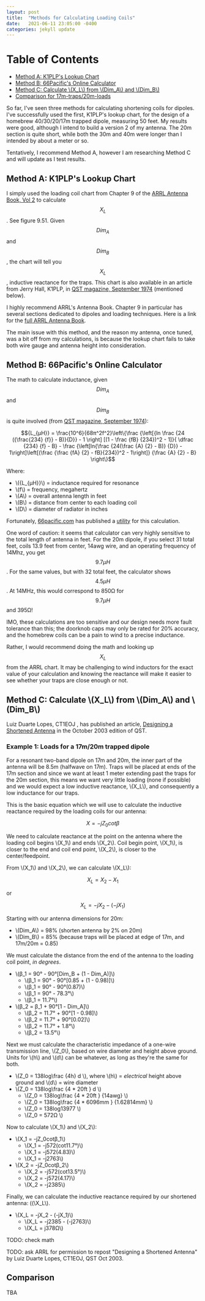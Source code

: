 ```yaml
---
layout: post
title:  "Methods for Calculating Loading Coils"
date:   2021-06-11 23:05:00 -0400
categories: jekyll update
---
```


<script src="https://polyfill.io/v3/polyfill.min.js?features=es6"></script>
<script id="MathJax-script" async src="/assets/tex-mml-chtml.js"></script>

[TOC levels=2,4]: #

# Table of Contents
- [Method A: K1PLP's Lookup Chart](#method-a-k1plps-lookup-chart)
- [Method B: 66Pacific's Online Calculator](#method-b-66pacifics-online-calculator)
- [Method C: Calculate \\(X_L\\) from \\(Dim_A\\) and \\(Dim_B\\)](#method-c-calculate-x_l-from-dim_a-and-dim_b)
- [Comparison for 17m-traps/20m-loads](#comparison-for-17m-traps20m-loads)

So far, I've seen three methods for calculating shortening coils for
dipoles. I've successfully used the first, K1PLP's lookup chart, for the
design of a homebrew 40/30/20/17m trapped dipole, measuring 50 feet. My
results were good, although I intend to build a version 2 of my antenna.
The 20m section is quite short, while both the 30m and 40m were longer
than I intended by about a meter or so.

Tentatively, I recommend Method A, however I am researching Method C and
will update as I test results.

## Method A: K1PLP's Lookup Chart

I simply used the loading coil chart from Chapter 9 of the [ARRL Antenna
Book, Vol 2][antenna_book_vol2] to calculate $$X_L$$. See figure 9.51.
Given $${Dim_A}$$ and $${Dim_B}$$, the chart will tell you $$X_L$$,
inductive reactance for the traps. This chart is also available in an
article from Jerry Hall, K1PLP, in [QST magazine, September 1974][K1PLP]
(mentioned below).

I highly recommend ARRL's Antenna Book. Chapter 9 in particular has
several sections dedicated to dipoles and loading techniques. Here is a
link for the [full ARRL Antenna Book][antenna_book].

The main issue with this method, and the reason my antenna, once tuned,
was a bit off from my calculations, is because the lookup chart fails to
take both wire gauge and antenna height into consideration.

## Method B: 66Pacific's Online Calculator

The math to calculate inductance, given $${Dim_A}$$ and $${Dim_B}$$ is
quite involved (from [QST magazine, September 1974][K1PLP]):

$${L_{μH}} = \frac{10^6}{68π^2f^2}\left\{\frac {\left[{ln \frac {24 ({\frac{234} {f}} - B)}{D}} - 1 \right] [(1 - \frac {fB} {234})^2 - 1]}{ \dfrac {234} {f} - B} - \frac {\left[ln{\frac {24(\frac {A} {2} - B)} {D}} - 1\right]\left[(\frac {\frac {fA} {2} - fB}{234})^2 - 1\right]} {\frac {A} {2} - B} \right\}$$

Where:

* \\({L_{μH}}\\) = inductance required for resonance
* \\(f\\) = frequency, megahertz
* \\(A\\) = overall antenna length in feet
* \\(B\\) = distance from center to each loading coil
* \\(D\\) = diameter of radiator in inches

Fortunately, [66pacific.com][66pacific] has published a
[utility][coil-dipole-calculator] for this calculation.

One word of caution: it seems that calculator can very highly sensitive
to the total length of antenna in feet. For the 20m dipole, if you
select 31 total feet, coils 13.9 feet from center, 14awg wire, and an
operating frequency of 14Mhz, you get $${9.7μH}$$. For the same values,
but with 32 total feet, the calculator shows $${4.5μH}$$. At 14MHz, this
would correspond to 850Ω for $${9.7μH}$$ and 395Ω!

IMO, these calculations are too sensitive and our design needs more
fault tolerance than this; the doorknob caps may only be rated for 20%
accuracy, and the homebrew coils can be a pain to wind to a precise
inductance.

Rather, I would recommend doing the math and looking up $$X_L$$ from the
ARRL chart. It may be challenging to wind inductors for the exact value
of your calculation and knowing the reactance will make it easier to see
whether your traps are close enough or not.

## Method C: Calculate \\(X_L\\) from \\(Dim_A\\) and \\(Dim_B\\)

Luiz Duarte Lopes, CT1EOJ , has published an article, [Designing a
Shortened Antenna][CT1EOJ] in the October 2003 edition of QST.

### Example 1: Loads for a 17m/20m trapped dipole

For a resonant two-band dipole on 17m and 20m, the inner part of the
antenna will be 8.5m (halfwave on 17m). Traps will be placed at ends of
the 17m section and since we want at least 1 meter extending past the
traps for the 20m section, this means we want very little loading (none
if possible) and we would expect a low inductive reactance, \\(X_L\\),
and consequently a low inductance for our traps.

This is the basic equation which we will use to calculate the inductive
reactance required by the loading coils for our antenna:

$$X = -jZ_0cotβ$$

We need to calculate reactance at the point on the antenna where the
loading coil begins \\(X_1\\) and ends \\(X_2\\). Coil begin point,
\\(X_1\\), is closer to the end and coil end point, \\(X_2\\), is closer
to the center/feedpoint.

From \\(X_1\\) and \\(X_2\\), we can calculate \\(X_L\\):

$$X_L = X_2 - X_1$$

or

$$X_L = -jX_2 - (-jX_1)$$

Starting with our antenna dimensions for 20m:

* \\(Dim_A\\) = 98% (shorten antenna by 2% on 20m)
* \\(Dim_B\\) = 85% (because traps will be placed at edge of 17m, and
  17m/20m = 0.85)

We must calculate the distance from the end of the antenna to the
loading coil point, *in degrees*.

* \\(β_1 = 90° - 90°[Dim_B + (1 - Dim_A)]\\)
    * \\(β_1 = 90° - 90°[0.85 + (1 - 0.98)]\\)
    * \\(β_1 = 90° - 90°(0.87)\\)
    * \\(β_1 = 90° - 78.3°\\)
    * \\(β_1 = 11.7°\\)
* \\(β_2 = β_1 + 90°[1 - Dim_A]\\)
    * \\(β_2 = 11.7° + 90°[1 - 0.98]\\)
    * \\(β_2 = 11.7° + 90°[0.02]\\)
    * \\(β_2 = 11.7° + 1.8°\\)
    * \\(β_2 = 13.5°\\)

Next we must calculate the characteristic impedance of a one-wire
transmission line, \\(Z_0\\), based on wire diameter and height above
ground. Units for \\(h\\) and \\(d\\) can be whatever, as long as
they're the same for both.

* \\(Z_0 = 138log\frac {4h} d \\), where \\(h\\) = *electrical* height
  above ground and \\(d\\) = wire diameter
* \\(Z_0 = 138log\frac {4 * 20ft } d \\)
    * \\(Z_0 = 138log\frac {4 * 20ft } {14awg} \\)
    * \\(Z_0 = 138log\frac {4 * 6096mm } {1.62814mm} \\)
    * \\(Z_0 = 138log13977 \\)
    * \\(Z_0 = 572Ω \\)

Now to calculate \\(X_1\\) and \\(X_2\\):

* \\(X_1 = -jZ_0cotβ_1\\)
    * \\(X_1 = -j572(cot11.7°)\\)
    * \\(X_1 = -j572(4.83)\\)
    * \\(X_1 = -j2763\\)
* \\(X_2 = -jZ_0cotβ_2\\)
    * \\(X_2 = -j572(cot13.5°)\\)
    * \\(X_2 = -j572(4.17)\\)
    * \\(X_2 = -j2385\\)
    
Finally, we can calculate the inductive reactance required by our
shortened antenna: ((\X_L\\).

* \\(X_L = -jX_2 - (-jX_1)\\)
    * \\(X_L = -j2385 - (-j2763)\\)
    * \\(X_L = j378Ω\\)

TODO: check math

TODO: ask ARRL for permission to repost "Designing a Shortened Antenna"
by Luiz Duarte Lopes, CT1EOJ, QST Oct 2003.

## Comparison

TBA

[K1PLP]: https://dxc.wc2l.com/QST_Sep_1974_p28-34_58.pdf
[antenna_book_vol2]: https://amzn.to/2TYz4Xj
[antenna_book]: https://amzn.to/3wgernK
[coil-dipole-calculator]: https://www.66pacific.com/calculators/coil-shortened-dipole-antenna-calculator.aspx
[66pacific]: https://66pacific.com
[CT1EOJ]: http://p1k.arrl.org/pubs_archive/104832
